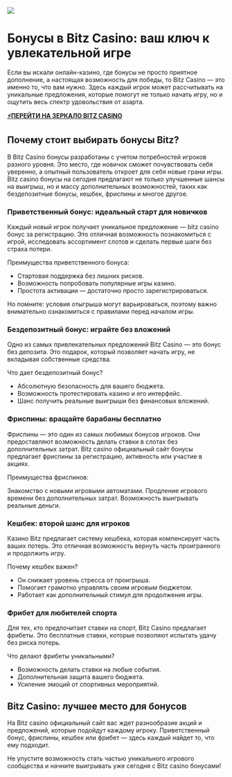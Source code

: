 ![](https://i.ibb.co/k8VpwDt/photo-2024-11-18-16-54-20-2.jpg)

# Бонусы в Bitz Casino: ваш ключ к увлекательной игре

Если вы искали онлайн-казино, где бонусы не просто приятное дополнение, а настоящая возможность для победы, то Bitz Casino — это именно то, что вам нужно. Здесь каждый игрок может рассчитывать на уникальные предложения, которые помогут не только начать игру, но и ощутить весь спектр удовольствия от азарта.

**[⚡ПЕРЕЙТИ НА ЗЕРКАЛО BITZ CASINO](https://bitzplay.fun/d725abb8c "⚡ПЕРЕЙТИ НА ЗЕРКАЛО BITZ CASINO")**

## Почему стоит выбирать бонусы Bitz?

В Bitz Casino бонусы разработаны с учетом потребностей игроков разного уровня. Это место, где новичок сможет почувствовать себя уверенно, а опытный пользователь откроет для себя новые грани игры. Bitz casino бонусы на сегодня предлагают не только улучшенные шансы на выигрыш, но и массу дополнительных возможностей, таких как бездепозитные бонусы, кешбек, фриспины и многое другое.

### Приветственный бонус: идеальный старт для новичков

Каждый новый игрок получает уникальное предложение — bitz casino бонус за регистрацию. Это отличная возможность познакомиться с игрой, исследовать ассортимент слотов и сделать первые шаги без страха потери.

Преимущества приветственного бонуса:

- Стартовая поддержка без лишних рисков.
- Возможность попробовать популярные игры казино.
- Простота активации — достаточно просто зарегистрироваться.

Но помните: условия отыгрыша могут варьироваться, поэтому важно внимательно ознакомиться с правилами перед началом игры.

### Бездепозитный бонус: играйте без вложений

Одно из самых привлекательных предложений Bitz Casino — это бонус без депозита. Это подарок, который позволяет начать игру, не вкладывая собственные средства.

Что дает бездепозитный бонус?

- Абсолютную безопасность для вашего бюджета.
- Возможность протестировать казино и его интерфейс.
- Шанс получить реальные выигрыши без финансовых вложений.

### Фриспины: вращайте барабаны бесплатно

Фриспины — это один из самых любимых бонусов игроков. Они предоставляют возможность делать ставки в слотах без дополнительных затрат. Bitz casino официальный сайт бонусы предлагает фриспины за регистрацию, активность или участие в акциях.

Преимущества фриспинов:

Знакомство с новыми игровыми автоматами.
Продление игрового времени без дополнительных затрат.
Возможность выигрывать реальные деньги.

### Кешбек: второй шанс для игроков

Казино Bitz предлагает систему кешбека, которая компенсирует часть ваших потерь. Это отличная возможность вернуть часть проигранного и продолжить игру.

Почему кешбек важен?

- Он снижает уровень стресса от проигрыша.
- Помогает грамотно управлять своим игровым бюджетом.
- Работает как дополнительный стимул для продолжения игры.

### Фрибет для любителей спорта

Для тех, кто предпочитает ставки на спорт, Bitz Casino предлагает фрибеты. Это бесплатные ставки, которые позволяют испытать удачу без риска потерь.

Что делают фрибеты уникальными?

- Возможность делать ставки на любые события.
- Дополнительная защита вашего бюджета.
- Усиление эмоций от спортивных мероприятий.

## Bitz Casino: лучшее место для бонусов

На Bitz casino официальный сайт вас ждет разнообразие акций и предложений, которые подойдут каждому игроку. Приветственный бонус, фриспины, кешбек или фрибет — здесь каждый найдет то, что ему подходит.

Не упустите возможность стать частью уникального игрового сообщества и начните выигрывать уже сегодня с Bitz casino бонусами!
